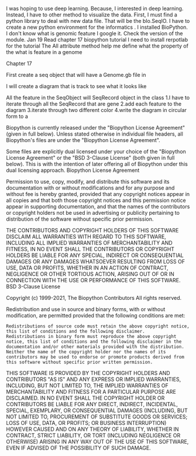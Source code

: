 I was hoping to use deep learning. Because, I interested in deep learning.
Instead, I have to other method to visualize the data. First, I must find a python
library to deal with new data file.  That will be the bIo.SeqIO. I have to create a new python
environment for the informatics . I installed BioPython.
I don't know what is genomic feature I google it. 
Check the version of the module.
Jan 19
Read chapter 17 biopython tutorial 
I need to install  rerpotlab for the tutorial
The All attribute method help me define what the property of the what is feature in a genome

Chapter 17

First create a seq object that will have a Genome.gb file in

I will create a diagram that is track to see what it looks like

All the feature in the SeqObject will SeqRecord object in the class
1.I have to iterate through all the SeqRecord that are gene
2.add each feature to the diagram
3.iterate  through two different color
4.write the diagram  in circular form  to a

Biopython is currently released under the "Biopython License Agreement" (given in full below). Unless stated otherwise in individual file headers, all Biopython's files are under the "Biopython License Agreement".

Some files are explicitly dual licensed under your choice of the "Biopython License Agreement" or the "BSD 3-Clause License" (both given in full below). This is with the intention of later offering all of Biopython under this dual licensing approach.
Biopython License Agreement

Permission to use, copy, modify, and distribute this software and its documentation with or without modifications and for any purpose and without fee is hereby granted, provided that any copyright notices appear in all copies and that both those copyright notices and this permission notice appear in supporting documentation, and that the names of the contributors or copyright holders not be used in advertising or publicity pertaining to distribution of the software without specific prior permission.

THE CONTRIBUTORS AND COPYRIGHT HOLDERS OF THIS SOFTWARE DISCLAIM ALL WARRANTIES WITH REGARD TO THIS SOFTWARE, INCLUDING ALL IMPLIED WARRANTIES OF MERCHANTABILITY AND FITNESS, IN NO EVENT SHALL THE CONTRIBUTORS OR COPYRIGHT HOLDERS BE LIABLE FOR ANY SPECIAL, INDIRECT OR CONSEQUENTIAL DAMAGES OR ANY DAMAGES WHATSOEVER RESULTING FROM LOSS OF USE, DATA OR PROFITS, WHETHER IN AN ACTION OF CONTRACT, NEGLIGENCE OR OTHER TORTIOUS ACTION, ARISING OUT OF OR IN CONNECTION WITH THE USE OR PERFORMANCE OF THIS SOFTWARE.
BSD 3-Clause License

Copyright (c) 1999-2021, The Biopython Contributors All rights reserved.

Redistribution and use in source and binary forms, with or without modification, are permitted provided that the following conditions are met:

    Redistributions of source code must retain the above copyright notice, this list of conditions and the following disclaimer.
    Redistributions in binary form must reproduce the above copyright notice, this list of conditions and the following disclaimer in the documentation and/or other materials provided with the distribution.
    Neither the name of the copyright holder nor the names of its contributors may be used to endorse or promote products derived from this software without specific prior written permission.

THIS SOFTWARE IS PROVIDED BY THE COPYRIGHT HOLDERS AND CONTRIBUTORS "AS IS" AND ANY EXPRESS OR IMPLIED WARRANTIES, INCLUDING, BUT NOT LIMITED TO, THE IMPLIED WARRANTIES OF MERCHANTABILITY AND FITNESS FOR A PARTICULAR PURPOSE ARE DISCLAIMED. IN NO EVENT SHALL THE COPYRIGHT HOLDER OR CONTRIBUTORS BE LIABLE FOR ANY DIRECT, INDIRECT, INCIDENTAL, SPECIAL, EXEMPLARY, OR CONSEQUENTIAL DAMAGES (INCLUDING, BUT NOT LIMITED TO, PROCUREMENT OF SUBSTITUTE GOODS OR SERVICES; LOSS OF USE, DATA, OR PROFITS; OR BUSINESS INTERRUPTION) HOWEVER CAUSED AND ON ANY THEORY OF LIABILITY, WHETHER IN CONTRACT, STRICT LIABILITY, OR TORT (INCLUDING NEGLIGENCE OR OTHERWISE) ARISING IN ANY WAY OUT OF THE USE OF THIS SOFTWARE, EVEN IF ADVISED OF THE POSSIBILITY OF SUCH DAMAGE.

